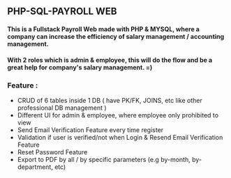 ## PHP-SQL-PAYROLL WEB

#### This is a Fullstack Payroll Web made with PHP & MYSQL, where a company can increase the efficiency of salary management / accounting management. 
#### With 2 roles which is admin & employee, this will do the flow and be a great help for company's salary management. =)

### Feature :

- CRUD of 6 tables inside 1 DB ( have PK/FK, JOINS, etc like other professional DB management )
- Different UI for admin & employee, where employee only prohibited to view
- Send Email Verification Feature every time register
- Validation if user is verified/not when Login & Resend Email Verification Feature
- Reset Password Feature
- Export to PDF by all / by specific parameters (e.g by-month, by-department, etc)
